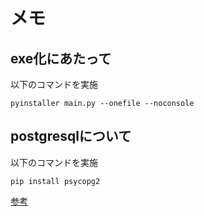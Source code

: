 # メモ

## exe化にあたって

以下のコマンドを実施

``
pyinstaller main.py --onefile --noconsole
``

## postgresqlについて

以下のコマンドを実施

``
pip install psycopg2
``

[参考](https://asameshicode.com/python-psycopg2/)
